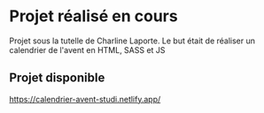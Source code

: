 # Projet réalisé en cours
Projet sous la tutelle de Charline Laporte. Le but était de réaliser un calendrier de l'avent en HTML, SASS et JS

## Projet disponible
https://calendrier-avent-studi.netlify.app/